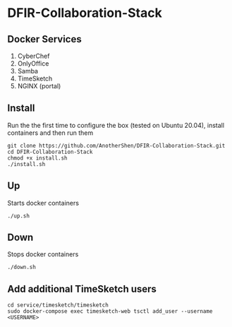 # DFIR-Collaboration-Stack
## Docker Services
1. CyberChef
2. OnlyOffice
3. Samba
4. TimeSketch
5. NGINX (portal)

## Install
Run the the first time to configure the box (tested on Ubuntu 20.04), install containers and then run them
```
git clone https://github.com/AnotherShen/DFIR-Collaboration-Stack.git
cd DFIR-Collaboration-Stack
chmod +x install.sh
./install.sh
```

## Up
Starts docker containers
```
./up.sh
```

## Down
Stops docker containers
```
./down.sh
```

## Add additional TimeSketch users
```
cd service/timesketch/timesketch
sudo docker-compose exec timesketch-web tsctl add_user --username <USERNAME>
```

